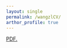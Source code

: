 ```yaml
---
layout: single
permalink: /wangzlCV/
arthor_profile: true
---
```

<a href="https://criss-wang.github.io/pdf/Resume Wang Zhenlin For Research_ver 2.pdf">PDF.</a>